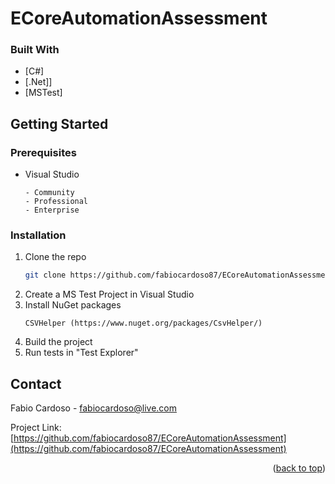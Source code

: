 # ECoreAutomationAssessment

### Built With

* [C#]
* [.Net]]
* [MSTest]

<!-- GETTING STARTED -->
## Getting Started


### Prerequisites

* Visual Studio
  ```
  - Community
  - Professional
  - Enterprise
  ```

### Installation

1. Clone the repo
   ```sh
   git clone https://github.com/fabiocardoso87/ECoreAutomationAssessment.git
   ```
2. Create a MS Test Project in Visual Studio
3. Install NuGet packages
   ```
   CSVHelper (https://www.nuget.org/packages/CsvHelper/)
   ```
4. Build the project
5. Run tests in "Test Explorer"

<!-- CONTACT -->
## Contact

Fabio Cardoso - fabiocardoso@live.com

Project Link: [https://github.com/fabiocardoso87/ECoreAutomationAssessment](https://github.com/fabiocardoso87/ECoreAutomationAssessment)

<p align="right">(<a href="#readme-top">back to top</a>)</p>
